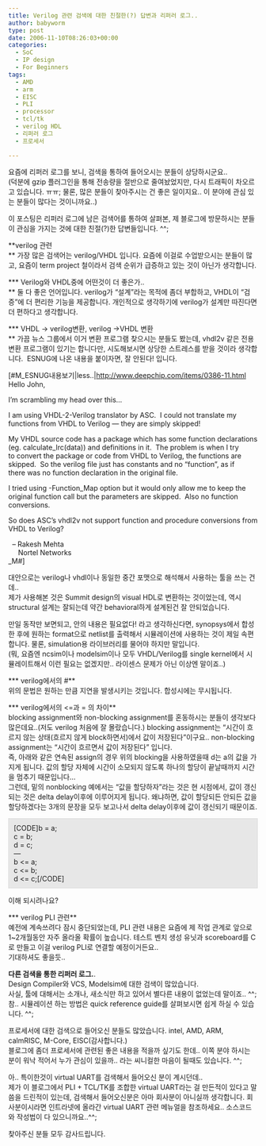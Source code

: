 ```yaml
---
title: Verilog 관련 검색에 대한 친절한(?) 답변과 리퍼러 로그..
author: babyworm
type: post
date: 2006-11-10T08:26:03+00:00
categories:
  - SoC
  - IP design
  - For Beginners
tags:
  - AMD
  - arm
  - EISC
  - PLI
  - processor
  - tcl/tk
  - verilog HDL
  - 리퍼러 로그
  - 프로세서

---
```

요즘에 리퍼러 로그를 보니, 검색을 통하여 들어오시는 분들이 상당하시군요..<br>
(덕분에 gzip 플러그인을 통해 전송량을 절반으로 줄여놨었지만, 다시 트래픽이 차오르고 있습니다. ㅠㅠ; 물론, 많은 분들이 찾아주시는 건 좋은 일이지요.. 이 분야에 관심 있는 분들이 많다는 것이니까요..)

이 포스팅은 리퍼러 로그에 남은 검색어를 통하여 살펴본, 제 블로그에 방문하시는 분들이 관심을 가지는 것에 대한 친절(?)한 답변들입니다. ^^;

**verilog 관련<br>
** 가장 많은 검색어는 verilog/VHDL 입니다. 요즘에 이걸로 수업받으시는 분들이 많고, 요즘이 term project 철이라서 검색 순위가 급증하고 있는 것이 아닌가 생각합니다. 

*** Verilog와 VHDL중에 어떤것이 더 좋은가..<br>
** 둘 다 좋은 언어입니다. verilog가 “설계”라는 목적에 좀더 부합하고, VHDL이 “검증”에 더 편리한 기능을 제공합니다. 개인적으로 생각하기에 verilog가 설계만 따진다면 더 편하다고 생각합니다. 

*** VHDL -> verilog변환, verilog ->VHDL 변환<br>
** 가끔 뉴스 그룹에서 이거 변환 프로그램 찾으시는 분들도 봤는데, vhdl2v 같은 전용 변환 프로그램이 있기는 합니다만, 시도해보시면 상당한 스트레스를 받을 것이라 생각합니다.  ESNUG에 나온 내용을 붙이자면, 잘 안된다! 입니다.

[#M_ESNUG내용보기|less..|<http://www.deepchip.com/items/0386-11.html><br>
Hello John,

I’m scrambling my head over this…

I am using VHDL-2-Verilog translator by ASC.  I could not translate my<br>
functions from VHDL to Verilog — they are simply skipped!

My VHDL source code has a package which has some function declarations<br>
(eg. calculate_lrc(data)) and definitions in it.  The problem is when I try<br>
to convert the package or code from VHDL to Verilog, the functions are<br>
skipped.  So the verilog file just has constants and no “function”, as if<br>
there was no function declaration in the original file.

I tried using -Function_Map option but it would only allow me to keep the<br>
original function call but the parameters are skipped.  Also no function<br>
conversions.

So does ASC’s vhdl2v not support function and procedure conversions from<br>
VHDL to Verilog?

  – Rakesh Mehta<br>
     Nortel Networks<br>
_M#]

대안으로는 verilog나 vhdl이나 동일한 중간 포맷으로 해석해서 사용하는 툴을 쓰는 건데..<br>
제가 사용해본 것은 Summit design의 visual HDL로 변환하는 것이었는데, 역시 structural 설계는 잘되는데 약간 behavioral하게 설계된건 잘 안되었습니다. 

만일 동작만 보면되고, 안의 내용은 필요없다! 라고 생각하신다면, synopsys에서 합성한 후에 원하는 format으로 netlist를 출력해서 시뮬레이션에 사용하는 것이 제일 속편합니다. 물론, simulation용 라이브러리를 물어야 하지만 말입니다.<br>
(뭐, 요즘엔 ncsim이나 modelsim이나 모두 VHDL/Verilog를 single kernel에서 시뮬레이트해서 이런 필요는 없겠지만.. 라이센스 문제가 아닌 이상엔 말이죠..) 

*** verilog에서의 #**<br>
위의 문법은 원하는 만큼 지연을 발생시키는 것입니다. 합성시에는 무시됩니다.

*** verilog에서의 <=과 = 의 차이**<br>
blocking assignment와 non-blocking assignment를 혼동하시는 분들이 생각보다 많은데요..(저도 verilog 처음에 잘 몰랐습니다.) blocking assignment는 “시간이 흐르지 않는 상태(흐르지 않게 block하면서)에서 값이 저장된다”이구요.. non-blocking assignment는 “시간이 흐르면서 값이 저장된다” 입니다.<br>
즉, 아래와 같은 연속된 assign의 경우 위의 blocking을 사용하였을때 d는 a의 값을 가지게 됩니다. 값의 할당 자체에 시간이 소모되지 않도록 하나의 할당이 끝날때까지 시간을 멈추기 때문입니다…<br>
그런데, 밑의 nonblocking 예에서는 “값을 할당하자”라는 것은 현 시점에서, 값이 갱신되는 것은 delta delay이후에 이루어지게 됩니다. 왜냐하면, 값이 할당되든 안되든 값을 할당하겠다는 3개의 문장을 모두 보고나서 delta delay이후에 값이 갱신되기 때문이죠. 

<div style="border-right: #cccccc 1px dotted; padding-right: 10px; border-top: #cccccc 1px dotted; padding-left: 10px; padding-bottom: 10px; border-left: #cccccc 1px dotted; padding-top: 10px; border-bottom: #cccccc 1px dotted; background-color: #e7e7e7">
  [CODE]b = a;<br> c = b;<br> d = c;<br> —<br> b <= a;<br> c <= b;<br> d <= c;[/CODE]
</div>

이해 되시려나요?

*** verilog PLI 관련**<br>
예전에 계속쓰려다 잠시 중단되었는데, PLI 관련 내용은 요즘에 제 작업 관계로 앞으로 1~2개월동안 자주 올라올 확률이 높습니다. 테스트 벤치 생성 유닛과 scoreboard를 C로 만들고 이걸 verilog PLI로 연결할 예정이거든요..<br>
기대하셔도 좋을듯..

**다른 검색을 통한 리퍼러 로그.**.<br>
Design Compiler와 VCS, Modelsim에 대한 검색이 많았습니다.<br>
사실, 툴에 대해서는 소개나, 새소식만 하고 있어서 별다른 내용이 없었는데 말이죠.. ^^;<br>
참.. 시뮬레이션 하는 방법은 quick reference guide를 살펴보시면 쉽게 하실 수 있습니다. ^^;

프로세서에 대한 검색으로 들어오신 분들도 많았습니다. intel, AMD, ARM, calmRISC, M-Core, EISC(감사합니다.)<br>
블로그에 좀더 프로세서에 관련된 좋은 내용을 적을까 싶기도 한데.. 이쪽 분야 하시는 분이 워낙 적어서 누가 관심이 있을까.. 라는 씨니컬한 마음이 될때도 있습니다. ^^;

아.. 특이한것이 virtual UART를 검색해서 들어오신 분이 계시던데..<br>
제가 이 블로그에서 PLI + TCL/TK를 조합한 virtual UART라는 걸 만든적이 있다고 말씀을 드린적이 있는데, 검색해서 들어오신분은 아마 회사분이 아니실까 생각합니다. 회사분이시라면 인트라넷에 올라간 virtual UART 관련 메뉴얼을 참조하세요.. 소스코드와 작성법이 다 있으니까요..^^;

찾아주신 분들 모두 감사드립니다.<img decoding="async" alt="" src="https://i0.wp.com/babyworm.net/tatter/plugins/emoticons/emoticons/red(86).gif?w=625" data-recalc-dims="1" />
